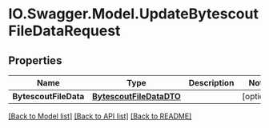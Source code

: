 # IO.Swagger.Model.UpdateBytescoutFileDataRequest
## Properties

Name | Type | Description | Notes
------------ | ------------- | ------------- | -------------
**BytescoutFileData** | [**BytescoutFileDataDTO**](BytescoutFileDataDTO.md) |  | [optional] 

[[Back to Model list]](../README.md#documentation-for-models) [[Back to API list]](../README.md#documentation-for-api-endpoints) [[Back to README]](../README.md)


